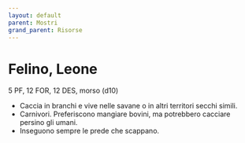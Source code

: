 ```yaml
---
layout: default
parent: Mostri
grand_parent: Risorse
---
```


# Felino, Leone
5 PF, 12 FOR, 12 DES, morso (d10) 

- Caccia in branchi e vive nelle savane o in altri territori secchi simili.
- Carnivori. Preferiscono mangiare bovini, ma potrebbero cacciare persino gli umani.
- Inseguono sempre le prede che scappano.